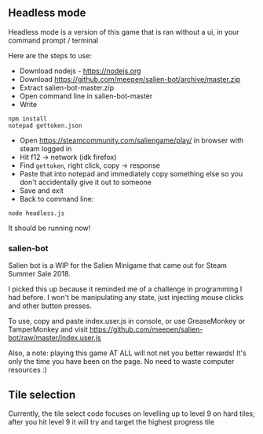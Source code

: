 ## Headless mode

Headless mode is a version of this game that is ran without a ui, in your command prompt / terminal

Here are the steps to use: 

- Download nodejs - https://nodejs.org
- Download https://github.com/meepen/salien-bot/archive/master.zip
- Extract salien-bot-master.zip
- Open command line in salien-bot-master
- Write 
```
npm install
notepad gettoken.json
```
- Open https://steamcommunity.com/saliengame/play/ in browser with steam logged in
- Hit f12 -> network (idk firefox)
- Find `gettoken`, right click, copy -> response
- Paste that into notepad and immediately copy something else so you don't accidentally give it out to someone
- Save and exit
- Back to command line:
```
node headless.js
```

It should be running now!

### salien-bot

Salien bot is a WIP for the Salien Minigame that came out for Steam Summer Sale 2018.

I picked this up because it reminded me of a challenge in programming I had before. I won't be manipulating any state, just injecting mouse clicks and other button presses.

To use, copy and paste index.user.js in console, or use GreaseMonkey or TamperMonkey and visit https://github.com/meepen/salien-bot/raw/master/index.user.js

Also, a note: playing this game AT ALL will not net you better rewards! It's only the time you have been on the page. No need to waste computer resources :)

## Tile selection

Currently, the tile select code focuses on levelling up to level 9 on hard tiles; after you hit level 9 it will try and target the highest progress tile